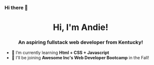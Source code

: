### Hi there 👋

<h1 align="center">Hi, I'm Andie!</h1>
<h3 align="center">An aspiring fullstack web developer from Kentucky!</h3>

- 🌱 I’m currently learning **Html + CSS + Javascript**
- 🎒 I'll be joining **Awesome Inc's Web Developer Bootcamp** in the Fall!

  
<!--
**AndieRowell/AndieRowell** is a ✨ _special_ ✨ repository because its `README.md` (this file) appears on your GitHub profile.

Here are some ideas to get you started:

- 🔭 I’m currently working on ...
- 🌱 I’m currently learning ...
- 👯 I’m looking to collaborate on ...
- 🤔 I’m looking for help with ...
- 💬 Ask me about ...
- 📫 How to reach me: ...
- 😄 Pronouns: ...
- ⚡ Fun fact: ...
-->
